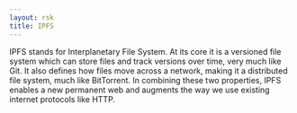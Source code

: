 ```yaml
---
layout: rsk
title: IPFS
---
```


IPFS stands for Interplanetary File System. At its core it is a versioned file system which can store files and track versions over time, very much like Git. It also defines how files move across a network, making it a distributed file system, much like BitTorrent. In combining these two properties, IPFS enables a new permanent web and augments the way we use existing internet protocols like HTTP.
